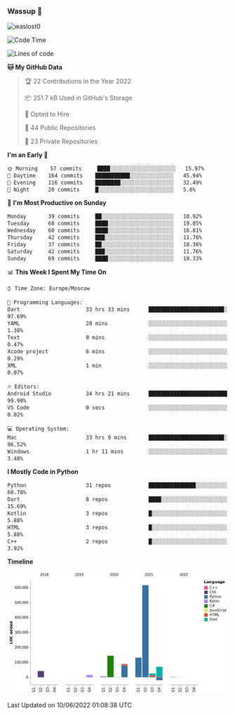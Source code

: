 ### Wassup 👋

<p align="left"> <img src="https://komarev.com/ghpvc/?username=waslost0" alt="waslost0" /></p>

<!--START_SECTION:waka-->
![Code Time](http://img.shields.io/badge/Code%20Time-0%20secs-blue)

![Lines of code](https://img.shields.io/badge/From%20Hello%20World%20I%27ve%20Written-1%20Million%20lines%20of%20code-blue)

**🐱 My GitHub Data** 

> 🏆 22 Contributions in the Year 2022
 > 
> 📦 251.7 kB Used in GitHub's Storage 
 > 
> 💼 Opted to Hire
 > 
> 📜 44 Public Repositories 
 > 
> 🔑 23 Private Repositories  
 > 
**I'm an Early 🐤** 

```text
🌞 Morning    57 commits     ████░░░░░░░░░░░░░░░░░░░░░   15.97% 
🌆 Daytime    164 commits    ███████████░░░░░░░░░░░░░░   45.94% 
🌃 Evening    116 commits    ████████░░░░░░░░░░░░░░░░░   32.49% 
🌙 Night      20 commits     █░░░░░░░░░░░░░░░░░░░░░░░░   5.6%

```
📅 **I'm Most Productive on Sunday** 

```text
Monday       39 commits     ██░░░░░░░░░░░░░░░░░░░░░░░   10.92% 
Tuesday      68 commits     ████░░░░░░░░░░░░░░░░░░░░░   19.05% 
Wednesday    60 commits     ████░░░░░░░░░░░░░░░░░░░░░   16.81% 
Thursday     42 commits     ███░░░░░░░░░░░░░░░░░░░░░░   11.76% 
Friday       37 commits     ██░░░░░░░░░░░░░░░░░░░░░░░   10.36% 
Saturday     42 commits     ███░░░░░░░░░░░░░░░░░░░░░░   11.76% 
Sunday       69 commits     ████░░░░░░░░░░░░░░░░░░░░░   19.33%

```


📊 **This Week I Spent My Time On** 

```text
⌚︎ Time Zone: Europe/Moscow

💬 Programming Languages: 
Dart                     33 hrs 33 mins      ████████████████████████░   97.69% 
YAML                     28 mins             ░░░░░░░░░░░░░░░░░░░░░░░░░   1.38% 
Text                     9 mins              ░░░░░░░░░░░░░░░░░░░░░░░░░   0.47% 
Xcode project            6 mins              ░░░░░░░░░░░░░░░░░░░░░░░░░   0.29% 
XML                      1 min               ░░░░░░░░░░░░░░░░░░░░░░░░░   0.07%

🔥 Editors: 
Android Studio           34 hrs 21 mins      █████████████████████████   99.98% 
VS Code                  0 secs              ░░░░░░░░░░░░░░░░░░░░░░░░░   0.02%

💻 Operating System: 
Mac                      33 hrs 9 mins       ████████████████████████░   96.52% 
Windows                  1 hr 11 mins        ░░░░░░░░░░░░░░░░░░░░░░░░░   3.48%

```

**I Mostly Code in Python** 

```text
Python                   31 repos            ███████████████░░░░░░░░░░   60.78% 
Dart                     8 repos             ████░░░░░░░░░░░░░░░░░░░░░   15.69% 
Kotlin                   3 repos             █░░░░░░░░░░░░░░░░░░░░░░░░   5.88% 
HTML                     3 repos             █░░░░░░░░░░░░░░░░░░░░░░░░   5.88% 
C++                      2 repos             █░░░░░░░░░░░░░░░░░░░░░░░░   3.92%

```


**Timeline**

![Chart not found](https://raw.githubusercontent.com/waslost0/waslost0/master/charts/bar_graph.png) 


 Last Updated on 10/06/2022 01:08:38 UTC
<!--END_SECTION:waka-->

